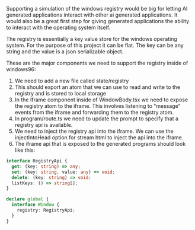 Supporting a simulation of the windows registry would be big for letting AI generated applications interact with other ai generated applications.
It would also be a great first step for giving generated applications the ability to interact with the operating system itself.

The registry is essentially a key value store for the windows operating system. For the purpose of this project it can be flat.
The key can be any string and the value is a json serializable object.

These are the major components we need to support the registry inside of windows96:

1. We need to add a new file called state/registry
2. This should export an atom that we can use to read and write to the registry and is stored to local storage
3. In the Iframe component inside of WindowBody.tsx we need to expose the registry atom to the iframe. This involves listening to "message" events from the iframe and forwarding them to the registry atom.
4. In program/route.ts we need to update the prompt to specify that a registry api is available.
5. We need to inject the registry api into the iframe. We can use the injectIntoHead option for stream html to inject the api into the iframe.
6. The iframe api that is exposed to the generated programs should look like this:

```typescript
interface RegistryApi {
  get: (key: string) => any;
  set: (key: string, value: any) => void;
  delete: (key: string) => void;
  listKeys: () => string[];
}

declare global {
  interface Window {
    registry: RegistryApi;
  }
}
```
